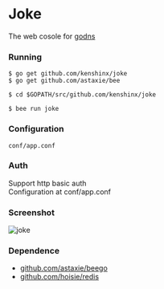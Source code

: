 Joke  
=====
The web cosole for [godns](https://github.com/kenshinx/godns)

### Running

```
$ go get github.com/kenshinx/joke
$ go get github.com/astaxie/bee

$ cd $GOPATH/src/github.com/kenshinx/joke

$ bee run joke  

```

### Configuration

`conf/app.conf` 


### Auth

Support http basic auth  
Configuration at conf/app.conf


### Screenshot

![joke](https://raw.github.com/kenshinx/joke/master/screenshot/joke.png)


### Dependence

* [github.com/astaxie/beego](https://github.com/astaxie/beego)  
* [github.com/hoisie/redis](https://github.com/hoisie/redis)
